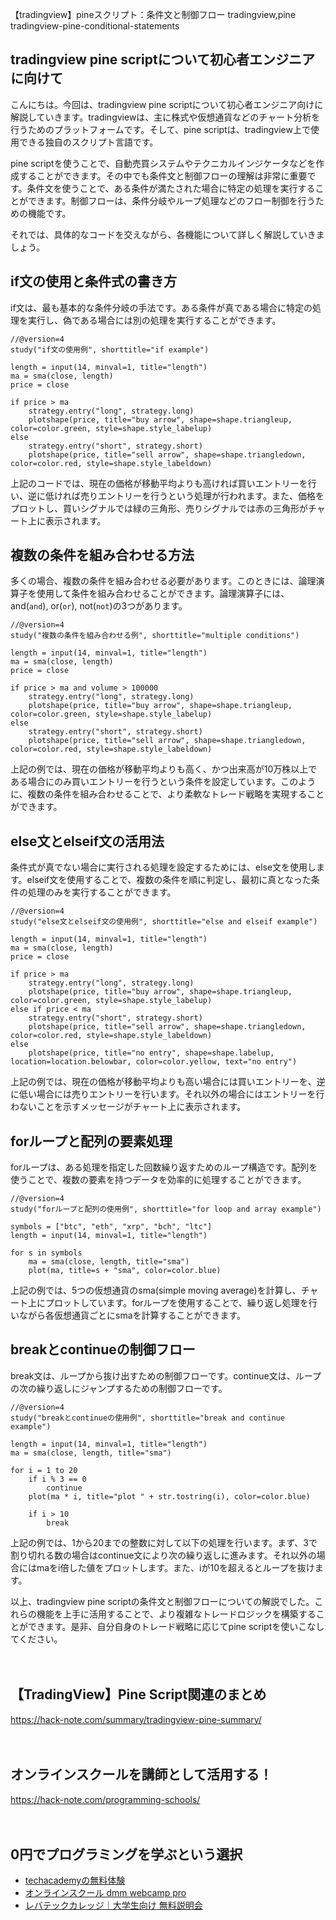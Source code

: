 【tradingview】pineスクリプト：条件文と制御フロー
tradingview,pine
tradingview-pine-conditional-statements

## tradingview pine scriptについて初心者エンジニアに向けて

こんにちは。今回は、tradingview pine scriptについて初心者エンジニア向けに解説していきます。tradingviewは、主に株式や仮想通貨などのチャート分析を行うためのプラットフォームです。そして、pine scriptは、tradingview上で使用できる独自のスクリプト言語です。

pine scriptを使うことで、自動売買システムやテクニカルインジケータなどを作成することができます。その中でも条件文と制御フローの理解は非常に重要です。条件文を使うことで、ある条件が満たされた場合に特定の処理を実行することができます。制御フローは、条件分岐やループ処理などのフロー制御を行うための機能です。

それでは、具体的なコードを交えながら、各機能について詳しく解説していきましょう。

## if文の使用と条件式の書き方

if文は、最も基本的な条件分岐の手法です。ある条件が真である場合に特定の処理を実行し、偽である場合には別の処理を実行することができます。

```pinescript
//@version=4
study("if文の使用例", shorttitle="if example")

length = input(14, minval=1, title="length")
ma = sma(close, length)
price = close

if price > ma
    strategy.entry("long", strategy.long)
    plotshape(price, title="buy arrow", shape=shape.triangleup, color=color.green, style=shape.style_labelup)
else
    strategy.entry("short", strategy.short)
    plotshape(price, title="sell arrow", shape=shape.triangledown, color=color.red, style=shape.style_labeldown)
```

上記のコードでは、現在の価格が移動平均よりも高ければ買いエントリーを行い、逆に低ければ売りエントリーを行うという処理が行われます。また、価格をプロットし、買いシグナルでは緑の三角形、売りシグナルでは赤の三角形がチャート上に表示されます。

## 複数の条件を組み合わせる方法

多くの場合、複数の条件を組み合わせる必要があります。このときには、論理演算子を使用して条件を組み合わせることができます。論理演算子には、and(```and```), or(```or```), not(```not```)の3つがあります。

```pinescript
//@version=4
study("複数の条件を組み合わせる例", shorttitle="multiple conditions")

length = input(14, minval=1, title="length")
ma = sma(close, length)
price = close

if price > ma and volume > 100000
    strategy.entry("long", strategy.long)
    plotshape(price, title="buy arrow", shape=shape.triangleup, color=color.green, style=shape.style_labelup)
else
    strategy.entry("short", strategy.short)
    plotshape(price, title="sell arrow", shape=shape.triangledown, color=color.red, style=shape.style_labeldown)
```

上記の例では、現在の価格が移動平均よりも高く、かつ出来高が10万株以上である場合にのみ買いエントリーを行うという条件を設定しています。このように、複数の条件を組み合わせることで、より柔軟なトレード戦略を実現することができます。

## else文とelseif文の活用法

条件式が真でない場合に実行される処理を設定するためには、else文を使用します。elseif文を使用することで、複数の条件を順に判定し、最初に真となった条件の処理のみを実行することができます。

```pinescript
//@version=4
study("else文とelseif文の使用例", shorttitle="else and elseif example")

length = input(14, minval=1, title="length")
ma = sma(close, length)
price = close

if price > ma
    strategy.entry("long", strategy.long)
    plotshape(price, title="buy arrow", shape=shape.triangleup, color=color.green, style=shape.style_labelup)
else if price < ma
    strategy.entry("short", strategy.short)
    plotshape(price, title="sell arrow", shape=shape.triangledown, color=color.red, style=shape.style_labeldown)
else
    plotshape(price, title="no entry", shape=shape.labelup, location=location.belowbar, color=color.yellow, text="no entry")
```

上記の例では、現在の価格が移動平均よりも高い場合には買いエントリーを、逆に低い場合には売りエントリーを行います。それ以外の場合にはエントリーを行わないことを示すメッセージがチャート上に表示されます。

## forループと配列の要素処理

forループは、ある処理を指定した回数繰り返すためのループ構造です。配列を使うことで、複数の要素を持つデータを効率的に処理することができます。

```pinescript
//@version=4
study("forループと配列の使用例", shorttitle="for loop and array example")

symbols = ["btc", "eth", "xrp", "bch", "ltc"]
length = input(14, minval=1, title="length")

for s in symbols
    ma = sma(close, length, title="sma")
    plot(ma, title=s + "sma", color=color.blue)
```

上記の例では、5つの仮想通貨のsma(simple moving average)を計算し、チャート上にプロットしています。forループを使用することで、繰り返し処理を行いながら各仮想通貨ごとにsmaを計算することができます。

## breakとcontinueの制御フロー

break文は、ループから抜け出すための制御フローです。continue文は、ループの次の繰り返しにジャンプするための制御フローです。

```pinescript
//@version=4
study("breakとcontinueの使用例", shorttitle="break and continue example")

length = input(14, minval=1, title="length")
ma = sma(close, length, title="sma")

for i = 1 to 20
    if i % 3 == 0
        continue
    plot(ma * i, title="plot " + str.tostring(i), color=color.blue)

    if i > 10
        break
```

上記の例では、1から20までの整数に対して以下の処理を行います。まず、3で割り切れる数の場合はcontinue文により次の繰り返しに進みます。それ以外の場合にはmaをi倍した値をプロットします。また、iが10を超えるとループを抜けます。

以上、tradingview pine scriptの条件文と制御フローについての解説でした。これらの機能を上手に活用することで、より複雑なトレードロジックを構築することができます。是非、自分自身のトレード戦略に応じてpine scriptを使いこなしてください。

　

## 【TradingView】Pine Script関連のまとめ
https://hack-note.com/summary/tradingview-pine-summary/

　

## オンラインスクールを講師として活用する！
https://hack-note.com/programming-schools/

　

## 0円でプログラミングを学ぶという選択
- [techacademyの無料体験](//af.moshimo.com/af/c/click?a_id=2612475&amp;p_id=1555&amp;pc_id=2816&amp;pl_id=22706&amp;url=https%3a%2f%2ftechacademy.jp%2fhtmlcss-trial%3futm_source%3dmoshimo%26utm_medium%3daffiliate%26utm_campaign%3dtextad)
- [オンラインスクール dmm webcamp pro](//af.moshimo.com/af/c/click?a_id=2612482&amp;p_id=1363&amp;pc_id=2297&amp;pl_id=39999&amp;guid=on)
- [レバテックカレッジ｜大学生向け 無料説明会](//af.moshimo.com/af/c/click?a_id=4071793&p_id=3198&pc_id=7488&pl_id=41848)

